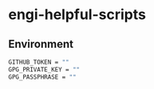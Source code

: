 # engi-helpful-scripts

## Environment

```bash
GITHUB_TOKEN = ""
GPG_PRIVATE_KEY = ""
GPG_PASSPHRASE = ""
```
